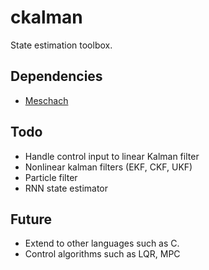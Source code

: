 # ckalman

State estimation toolbox.

## Dependencies 

- [Meschach](https://github.com/yageek/Meschach)

## Todo
- Handle control input to linear Kalman filter
- Nonlinear kalman filters (EKF, CKF, UKF)
- Particle filter
- RNN state estimator 

## Future 

- Extend to other languages such as C. 
- Control algorithms such as LQR, MPC
